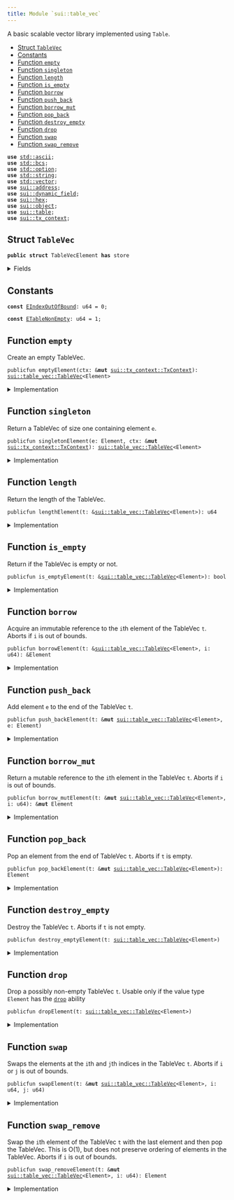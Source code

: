 ```yaml
---
title: Module `sui::table_vec`
---
```


A basic scalable vector library implemented using <code>Table</code>.


-  [Struct `TableVec`](#sui_table_vec_TableVec)
-  [Constants](#@Constants_0)
-  [Function `empty`](#sui_table_vec_empty)
-  [Function `singleton`](#sui_table_vec_singleton)
-  [Function `length`](#sui_table_vec_length)
-  [Function `is_empty`](#sui_table_vec_is_empty)
-  [Function `borrow`](#sui_table_vec_borrow)
-  [Function `push_back`](#sui_table_vec_push_back)
-  [Function `borrow_mut`](#sui_table_vec_borrow_mut)
-  [Function `pop_back`](#sui_table_vec_pop_back)
-  [Function `destroy_empty`](#sui_table_vec_destroy_empty)
-  [Function `drop`](#sui_table_vec_drop)
-  [Function `swap`](#sui_table_vec_swap)
-  [Function `swap_remove`](#sui_table_vec_swap_remove)


<pre><code><b>use</b> <a href="../std/ascii.md#std_ascii">std::ascii</a>;
<b>use</b> <a href="../std/bcs.md#std_bcs">std::bcs</a>;
<b>use</b> <a href="../std/option.md#std_option">std::option</a>;
<b>use</b> <a href="../std/string.md#std_string">std::string</a>;
<b>use</b> <a href="../std/vector.md#std_vector">std::vector</a>;
<b>use</b> <a href="sui/address.md#sui_address">sui::address</a>;
<b>use</b> <a href="sui/dynamic_field.md#sui_dynamic_field">sui::dynamic_field</a>;
<b>use</b> <a href="sui/hex.md#sui_hex">sui::hex</a>;
<b>use</b> <a href="sui/object.md#sui_object">sui::object</a>;
<b>use</b> <a href="sui/table.md#sui_table">sui::table</a>;
<b>use</b> <a href="sui/tx_context.md#sui_tx_context">sui::tx_context</a>;
</code></pre>



<a name="sui_table_vec_TableVec"></a>

## Struct `TableVec`



<pre><code><b>public</b> <b>struct</b> TableVecElement <b>has</b> store
</code></pre>



<details>
<summary>Fields</summary>


<dl>
<dt>
<code>contents: <a href="sui/table.md#sui_table_Table">sui::table::Table</a>&lt;u64, Element&gt;</code>
</dt>
<dd>
 The contents of the table vector.
</dd>
</dl>


</details>

<a name="@Constants_0"></a>

## Constants


<a name="sui_table_vec_EIndexOutOfBound"></a>



<pre><code><b>const</b> <a href="sui/table_vec.md#sui_table_vec_EIndexOutOfBound">EIndexOutOfBound</a>: u64 = 0;
</code></pre>



<a name="sui_table_vec_ETableNonEmpty"></a>



<pre><code><b>const</b> <a href="sui/table_vec.md#sui_table_vec_ETableNonEmpty">ETableNonEmpty</a>: u64 = 1;
</code></pre>



<a name="sui_table_vec_empty"></a>

## Function `empty`

Create an empty TableVec.


<pre><code>publicfun emptyElement(ctx: &<b>mut</b> <a href="sui/tx_context.md#sui_tx_context_TxContext">sui::tx_context::TxContext</a>): <a href="sui/table_vec.md#sui_table_vec_TableVec">sui::table_vec::TableVec</a>&lt;Element&gt;
</code></pre>



<details>
<summary>Implementation</summary>


<pre><code><b>public</b> <b>fun</b> <a href="sui/table_vec.md#sui_table_vec_empty">empty</a>&lt;Element: store&gt;(ctx: &<b>mut</b> TxContext): <a href="sui/table_vec.md#sui_table_vec_TableVec">TableVec</a>&lt;Element&gt; {
    <a href="sui/table_vec.md#sui_table_vec_TableVec">TableVec</a> {
        contents: <a href="sui/table.md#sui_table_new">table::new</a>(ctx),
    }
}
</code></pre>



</details>

<a name="sui_table_vec_singleton"></a>

## Function `singleton`

Return a TableVec of size one containing element <code>e</code>.


<pre><code>publicfun singletonElement(e: Element, ctx: &<b>mut</b> <a href="sui/tx_context.md#sui_tx_context_TxContext">sui::tx_context::TxContext</a>): <a href="sui/table_vec.md#sui_table_vec_TableVec">sui::table_vec::TableVec</a>&lt;Element&gt;
</code></pre>



<details>
<summary>Implementation</summary>


<pre><code><b>public</b> <b>fun</b> <a href="sui/table_vec.md#sui_table_vec_singleton">singleton</a>&lt;Element: store&gt;(e: Element, ctx: &<b>mut</b> TxContext): <a href="sui/table_vec.md#sui_table_vec_TableVec">TableVec</a>&lt;Element&gt; {
    <b>let</b> <b>mut</b> t = <a href="sui/table_vec.md#sui_table_vec_empty">empty</a>(ctx);
    t.<a href="sui/table_vec.md#sui_table_vec_push_back">push_back</a>(e);
    t
}
</code></pre>



</details>

<a name="sui_table_vec_length"></a>

## Function `length`

Return the length of the TableVec.


<pre><code>publicfun lengthElement(t: &<a href="sui/table_vec.md#sui_table_vec_TableVec">sui::table_vec::TableVec</a>&lt;Element&gt;): u64
</code></pre>



<details>
<summary>Implementation</summary>


<pre><code><b>public</b> <b>fun</b> <a href="sui/table_vec.md#sui_table_vec_length">length</a>&lt;Element: store&gt;(t: &<a href="sui/table_vec.md#sui_table_vec_TableVec">TableVec</a>&lt;Element&gt;): u64 {
    t.contents.<a href="sui/table_vec.md#sui_table_vec_length">length</a>()
}
</code></pre>



</details>

<a name="sui_table_vec_is_empty"></a>

## Function `is_empty`

Return if the TableVec is empty or not.


<pre><code>publicfun is_emptyElement(t: &<a href="sui/table_vec.md#sui_table_vec_TableVec">sui::table_vec::TableVec</a>&lt;Element&gt;): bool
</code></pre>



<details>
<summary>Implementation</summary>


<pre><code><b>public</b> <b>fun</b> <a href="sui/table_vec.md#sui_table_vec_is_empty">is_empty</a>&lt;Element: store&gt;(t: &<a href="sui/table_vec.md#sui_table_vec_TableVec">TableVec</a>&lt;Element&gt;): bool {
    t.<a href="sui/table_vec.md#sui_table_vec_length">length</a>() == 0
}
</code></pre>



</details>

<a name="sui_table_vec_borrow"></a>

## Function `borrow`

Acquire an immutable reference to the <code>i</code>th element of the TableVec <code>t</code>.
Aborts if <code>i</code> is out of bounds.


<pre><code>publicfun borrowElement(t: &<a href="sui/table_vec.md#sui_table_vec_TableVec">sui::table_vec::TableVec</a>&lt;Element&gt;, i: u64): &Element
</code></pre>



<details>
<summary>Implementation</summary>


<pre><code><b>public</b> <b>fun</b> <a href="sui/borrow.md#sui_borrow">borrow</a>&lt;Element: store&gt;(t: &<a href="sui/table_vec.md#sui_table_vec_TableVec">TableVec</a>&lt;Element&gt;, i: u64): &Element {
    <b>assert</b>!(t.<a href="sui/table_vec.md#sui_table_vec_length">length</a>() &gt; i, <a href="sui/table_vec.md#sui_table_vec_EIndexOutOfBound">EIndexOutOfBound</a>);
    &t.contents[i]
}
</code></pre>



</details>

<a name="sui_table_vec_push_back"></a>

## Function `push_back`

Add element <code>e</code> to the end of the TableVec <code>t</code>.


<pre><code>publicfun push_backElement(t: &<b>mut</b> <a href="sui/table_vec.md#sui_table_vec_TableVec">sui::table_vec::TableVec</a>&lt;Element&gt;, e: Element)
</code></pre>



<details>
<summary>Implementation</summary>


<pre><code><b>public</b> <b>fun</b> <a href="sui/table_vec.md#sui_table_vec_push_back">push_back</a>&lt;Element: store&gt;(t: &<b>mut</b> <a href="sui/table_vec.md#sui_table_vec_TableVec">TableVec</a>&lt;Element&gt;, e: Element) {
    <b>let</b> key = t.<a href="sui/table_vec.md#sui_table_vec_length">length</a>();
    t.contents.add(key, e);
}
</code></pre>



</details>

<a name="sui_table_vec_borrow_mut"></a>

## Function `borrow_mut`

Return a mutable reference to the <code>i</code>th element in the TableVec <code>t</code>.
Aborts if <code>i</code> is out of bounds.


<pre><code>publicfun borrow_mutElement(t: &<b>mut</b> <a href="sui/table_vec.md#sui_table_vec_TableVec">sui::table_vec::TableVec</a>&lt;Element&gt;, i: u64): &<b>mut</b> Element
</code></pre>



<details>
<summary>Implementation</summary>


<pre><code><b>public</b> <b>fun</b> <a href="sui/table_vec.md#sui_table_vec_borrow_mut">borrow_mut</a>&lt;Element: store&gt;(t: &<b>mut</b> <a href="sui/table_vec.md#sui_table_vec_TableVec">TableVec</a>&lt;Element&gt;, i: u64): &<b>mut</b> Element {
    <b>assert</b>!(t.<a href="sui/table_vec.md#sui_table_vec_length">length</a>() &gt; i, <a href="sui/table_vec.md#sui_table_vec_EIndexOutOfBound">EIndexOutOfBound</a>);
    &<b>mut</b> t.contents[i]
}
</code></pre>



</details>

<a name="sui_table_vec_pop_back"></a>

## Function `pop_back`

Pop an element from the end of TableVec <code>t</code>.
Aborts if <code>t</code> is empty.


<pre><code>publicfun pop_backElement(t: &<b>mut</b> <a href="sui/table_vec.md#sui_table_vec_TableVec">sui::table_vec::TableVec</a>&lt;Element&gt;): Element
</code></pre>



<details>
<summary>Implementation</summary>


<pre><code><b>public</b> <b>fun</b> <a href="sui/table_vec.md#sui_table_vec_pop_back">pop_back</a>&lt;Element: store&gt;(t: &<b>mut</b> <a href="sui/table_vec.md#sui_table_vec_TableVec">TableVec</a>&lt;Element&gt;): Element {
    <b>let</b> <a href="sui/table_vec.md#sui_table_vec_length">length</a> = <a href="sui/table_vec.md#sui_table_vec_length">length</a>(t);
    <b>assert</b>!(<a href="sui/table_vec.md#sui_table_vec_length">length</a> &gt; 0, <a href="sui/table_vec.md#sui_table_vec_EIndexOutOfBound">EIndexOutOfBound</a>);
    t.contents.remove(<a href="sui/table_vec.md#sui_table_vec_length">length</a> - 1)
}
</code></pre>



</details>

<a name="sui_table_vec_destroy_empty"></a>

## Function `destroy_empty`

Destroy the TableVec <code>t</code>.
Aborts if <code>t</code> is not empty.


<pre><code>publicfun destroy_emptyElement(t: <a href="sui/table_vec.md#sui_table_vec_TableVec">sui::table_vec::TableVec</a>&lt;Element&gt;)
</code></pre>



<details>
<summary>Implementation</summary>


<pre><code><b>public</b> <b>fun</b> <a href="sui/table_vec.md#sui_table_vec_destroy_empty">destroy_empty</a>&lt;Element: store&gt;(t: <a href="sui/table_vec.md#sui_table_vec_TableVec">TableVec</a>&lt;Element&gt;) {
    <b>assert</b>!(<a href="sui/table_vec.md#sui_table_vec_length">length</a>(&t) == 0, <a href="sui/table_vec.md#sui_table_vec_ETableNonEmpty">ETableNonEmpty</a>);
    <b>let</b> <a href="sui/table_vec.md#sui_table_vec_TableVec">TableVec</a> { contents } = t;
    contents.<a href="sui/table_vec.md#sui_table_vec_destroy_empty">destroy_empty</a>();
}
</code></pre>



</details>

<a name="sui_table_vec_drop"></a>

## Function `drop`

Drop a possibly non-empty TableVec <code>t</code>.
Usable only if the value type <code>Element</code> has the <code><a href="sui/table_vec.md#sui_table_vec_drop">drop</a></code> ability


<pre><code>publicfun dropElement(t: <a href="sui/table_vec.md#sui_table_vec_TableVec">sui::table_vec::TableVec</a>&lt;Element&gt;)
</code></pre>



<details>
<summary>Implementation</summary>


<pre><code><b>public</b> <b>fun</b> <a href="sui/table_vec.md#sui_table_vec_drop">drop</a>&lt;Element: <a href="sui/table_vec.md#sui_table_vec_drop">drop</a> + store&gt;(t: <a href="sui/table_vec.md#sui_table_vec_TableVec">TableVec</a>&lt;Element&gt;) {
    <b>let</b> <a href="sui/table_vec.md#sui_table_vec_TableVec">TableVec</a> { contents } = t;
    contents.<a href="sui/table_vec.md#sui_table_vec_drop">drop</a>()
}
</code></pre>



</details>

<a name="sui_table_vec_swap"></a>

## Function `swap`

Swaps the elements at the <code>i</code>th and <code>j</code>th indices in the TableVec <code>t</code>.
Aborts if <code>i</code> or <code>j</code> is out of bounds.


<pre><code>publicfun swapElement(t: &<b>mut</b> <a href="sui/table_vec.md#sui_table_vec_TableVec">sui::table_vec::TableVec</a>&lt;Element&gt;, i: u64, j: u64)
</code></pre>



<details>
<summary>Implementation</summary>


<pre><code><b>public</b> <b>fun</b> <a href="sui/table_vec.md#sui_table_vec_swap">swap</a>&lt;Element: store&gt;(t: &<b>mut</b> <a href="sui/table_vec.md#sui_table_vec_TableVec">TableVec</a>&lt;Element&gt;, i: u64, j: u64) {
    <b>assert</b>!(t.<a href="sui/table_vec.md#sui_table_vec_length">length</a>() &gt; i, <a href="sui/table_vec.md#sui_table_vec_EIndexOutOfBound">EIndexOutOfBound</a>);
    <b>assert</b>!(t.<a href="sui/table_vec.md#sui_table_vec_length">length</a>() &gt; j, <a href="sui/table_vec.md#sui_table_vec_EIndexOutOfBound">EIndexOutOfBound</a>);
    <b>if</b> (i == j) {
        <b>return</b>
    };
    <b>let</b> element_i = t.contents.remove(i);
    <b>let</b> element_j = t.contents.remove(j);
    t.contents.add(j, element_i);
    t.contents.add(i, element_j);
}
</code></pre>



</details>

<a name="sui_table_vec_swap_remove"></a>

## Function `swap_remove`

Swap the <code>i</code>th element of the TableVec <code>t</code> with the last element and then pop the TableVec.
This is O(1), but does not preserve ordering of elements in the TableVec.
Aborts if <code>i</code> is out of bounds.


<pre><code>publicfun swap_removeElement(t: &<b>mut</b> <a href="sui/table_vec.md#sui_table_vec_TableVec">sui::table_vec::TableVec</a>&lt;Element&gt;, i: u64): Element
</code></pre>



<details>
<summary>Implementation</summary>


<pre><code><b>public</b> <b>fun</b> <a href="sui/table_vec.md#sui_table_vec_swap_remove">swap_remove</a>&lt;Element: store&gt;(t: &<b>mut</b> <a href="sui/table_vec.md#sui_table_vec_TableVec">TableVec</a>&lt;Element&gt;, i: u64): Element {
    <b>assert</b>!(t.<a href="sui/table_vec.md#sui_table_vec_length">length</a>() &gt; i, <a href="sui/table_vec.md#sui_table_vec_EIndexOutOfBound">EIndexOutOfBound</a>);
    <b>let</b> last_idx = t.<a href="sui/table_vec.md#sui_table_vec_length">length</a>() - 1;
    t.<a href="sui/table_vec.md#sui_table_vec_swap">swap</a>(i, last_idx);
    t.<a href="sui/table_vec.md#sui_table_vec_pop_back">pop_back</a>()
}
</code></pre>



</details>

